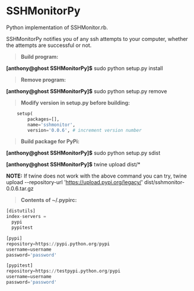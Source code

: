 # SSHMonitorPy
Python implementation of SSHMonitor.rb. 

SSHMonitorPy notifies you of any ssh attempts to your computer, whether the attempts are successful or not.

> **Build program:**

  **[anthony@ghost SSHMonitorPy]$** sudo python setup.py install

> **Remove program:**

  **[anthony@ghost SSHMonitorPy]$** sudo python setup.py remove

> **Modify version in setup.py before building:**
```python
    setup(
        packages=[],
        name='sshmonitor',
        version='0.0.6', # increment version number
```

> **Build package for PyPi:**

  **[anthony@ghost SSHMonitorPy]$** sudo python setup.py sdist
  
  **[anthony@ghost SSHMonitorPy]$** twine upload dist/*

**NOTE:** If twine does not work with the above command you can try,
   twine upload --repository-url 'https://upload.pypi.org/legacy/' dist/sshmonitor-0.0.6.tar.gz

> **Contents of ~/.pypirc:**
```python
[distutils]
index-servers =
  pypi
  pypitest

[pypi]
repository=https://pypi.python.org/pypi
username=username
password='password'

[pypitest]
repository=https://testpypi.python.org/pypi
username=username
password='password'
```
